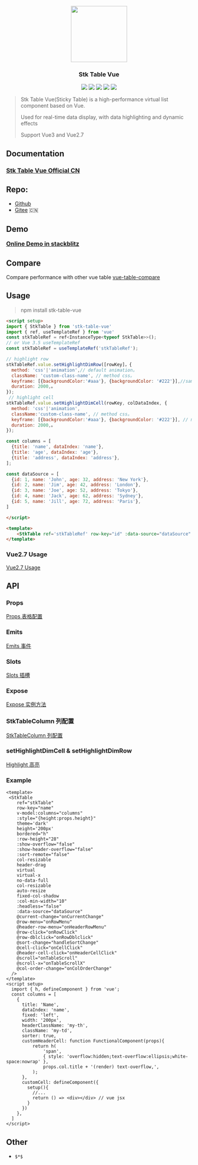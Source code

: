 <p align="center">
    <a href="https://ja-plus.github.io/stk-table-vue/">
        <img src="./docs-src/public/assets/logo.svg" width="152">
    </a>
    <h3 align='center'>Stk Table Vue</h3>
    <p align="center">
        <a href="https://www.npmjs.com/package/stk-table-vue"><img src="https://img.shields.io/npm/v/stk-table-vue"></a>
        <a href="https://www.npmjs.com/package/stk-table-vue"><img src="https://img.shields.io/npm/dw/stk-table-vue"></a>
        <a href="https://github.com/ja-plus/stk-table-vue/stargazers"><img src="https://img.shields.io/github/stars/ja-plus/stk-table-vue.svg"></a>
        <a href="https://raw.githubusercontent.com/ja-plus/stk-table-vue/master/LICENSE"><img src="https://img.shields.io/npm/l/stk-table-vue"></a>
        <a href="https://github.com/ja-plus/stk-table-vue"><img src="https://img.shields.io/npm/types/stk-table-vue"></a>
    </p>
</p>

> Stk Table Vue(Sticky Table) is a high-performance virtual list component based on Vue.
>
> Used for real-time data display, with data highlighting and dynamic effects
>
> Support Vue3 and Vue2.7


## Documentation
### [Stk Table Vue Official CN](https://ja-plus.github.io/stk-table-vue/)


## Repo: 
- [Github](https://github.com/ja-plus/stk-table-vue)
- [Gitee](https://gitee.com/japlus/stk-table-vue) 🇨🇳

## Demo
[<span style="font-size: 16px;font-weight: bold;">Online Demo in stackblitz</span>](https://stackblitz.com/edit/vitejs-vite-ad91hh?file=src%2FDemo%2Findex.vue)

## Compare
Compare performance with other vue table [vue-table-compare](https://github.com/ja-plus/vue-table-compare)



## Usage
> npm install stk-table-vue

```html
<script setup>
import { StkTable } from 'stk-table-vue'
import { ref, useTemplateRef } from 'vue'
const stkTableRef = ref<InstanceType<typeof StkTable>>();
// or Vue 3.5 useTemplateRef
const stkTableRef = useTemplateRef('stkTableRef');

// highlight row
stkTableRef.value.setHighlightDimRow([rowKey]，{
  method: 'css'|'animation',// default animation。
  className: 'custom-class-name', // method css。
  keyframe: [{backgroundColor:'#aaa'}, {backgroundColor: '#222'}],//same as https://developer.mozilla.org/zh-CN/docs/Web/API/Web_Animations_API/Keyframe_Formats
  duration: 2000,。
});
 // highlight cell
stkTableRef.value.setHighlightDimCell(rowKey, colDataIndex, {
  method: 'css'|'animation',
  className:'custom-class-name', // method css。
  keyframe: [{backgroundColor:'#aaa'}, {backgroundColor: '#222'}], // method animation。
  duration: 2000,。
});

const columns = [
  {title: 'name', dataIndex: 'name'},
  {title: 'age', dataIndex: 'age'},
  {title: 'address', dataIndex: 'address'},
];

const dataSource = [
  {id: 1, name: 'John', age: 32, address: 'New York'},
  {id: 2, name: 'Jim', age: 42, address: 'London'},
  {id: 3, name: 'Joe', age: 52, address: 'Tokyo'},
  {id: 4, name: 'Jack', age: 62, address: 'Sydney'},
  {id: 5, name: 'Jill', age: 72, address: 'Paris'},
]

</script>

<template>
    <StkTable ref='stkTableRef' row-key="id" :data-source="dataSource" :columns="columns"></StkTable>
</template>

```

### Vue2.7 Usage
[Vue2.7 Usage](https://ja-plus.github.io/stk-table-vue/main/start/vue2-usage.html)

## API
### Props
[Props 表格配置](https://ja-plus.github.io/stk-table-vue/main/api/table-props.html)

### Emits
[Emits 事件](https://ja-plus.github.io/stk-table-vue/main/api/emits.html)

### Slots
[Slots 插槽](https://ja-plus.github.io/stk-table-vue/main/api/slots.html)

### Expose
[Expose 实例方法](https://ja-plus.github.io/stk-table-vue/main/api/expose.html)

### StkTableColumn 列配置
[StkTableColumn 列配置](https://ja-plus.github.io/stk-table-vue/main/api/stk-table-column.html)

### setHighlightDimCell & setHighlightDimRow
[Highlight 高亮](https://ja-plus.github.io/stk-table-vue/main/api/expose.html#sethighlightdimcell)


### Example
```vue
<template>
 <StkTable
    ref="stkTable"
    row-key="name"
    v-model:columns="columns"
    :style="{height:props.height}"
    theme='dark'
    height='200px'
    bordered="h"
    :row-height="28"
    :show-overflow="false"
    :show-header-overflow="false"
    :sort-remote="false"
    col-resizable
    header-drag
    virtual
    virtual-x
    no-data-full
    col-resizable
    auto-resize
    fixed-col-shadow
    :col-min-width="10"
    :headless="false"
    :data-source="dataSource"
    @current-change="onCurrentChange"
    @row-menu="onRowMenu"
    @header-row-menu="onHeaderRowMenu"
    @row-click="onRowClick"
    @row-dblclick="onRowDblclick"
    @sort-change="handleSortChange"
    @cell-click="onCellClick"
    @header-cell-click="onHeaderCellClick"
    @scroll="onTableScroll"
    @scroll-x="onTableScrollX"
    @col-order-change="onColOrderChange"
  />
</template>
<script setup>
  import { h, defineComponent } from 'vue';
  const columns = [
    {
      title: 'Name',
      dataIndex: 'name',
      fixed: 'left',
      width: '200px',
      headerClassName: 'my-th',
      className: 'my-td',
      sorter: true,
      customHeaderCell: function FunctionalComponent(props){
          return h(
              'span',
              { style: 'overflow:hidden;text-overflow:ellipsis;white-space:nowrap' },
              props.col.title + '(render) text-overflow,',
          );
      },
      customCell: defineComponent({
        setup(){
          //...
          return () => <div></div> // vue jsx
        }
      })
    },
  ]
</script>
```


## Other
* `$*$`
